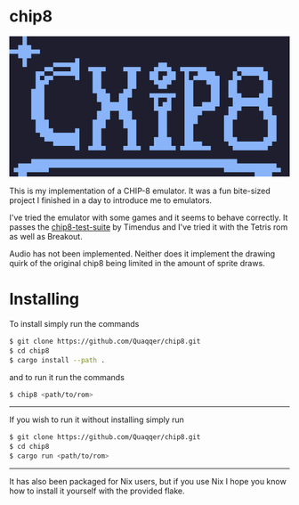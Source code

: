 # chip8

<p align="center">
  <img src="https://github.com/Quaqqer/chip8/blob/master/res/chip8.png">
</p>

This is my implementation of a CHIP-8 emulator.
It was a fun bite-sized project I finished in a day to introduce me to
emulators.

I've tried the emulator with some games and it seems to behave correctly.
It passes the [chip8-test-suite](https://github.com/Timendus/chip8-test-suite)
by Timendus and I've tried it with the Tetris rom as well as Breakout.

Audio has not been implemented. Neither does it implement the drawing quirk of
the original chip8 being limited in the amount of sprite draws.

# Installing

To install simply run the commands

```bash
$ git clone https://github.com/Quaqqer/chip8.git
$ cd chip8
$ cargo install --path .
```

and to run it run the commands

```bash
$ chip8 <path/to/rom>
```

---

If you wish to run it without installing simply run

```bash
$ git clone https://github.com/Quaqqer/chip8.git
$ cd chip8
$ cargo run <path/to/rom>
```

---

It has also been packaged for Nix users, but if you use Nix I hope you know how
to install it yourself with the provided flake.
